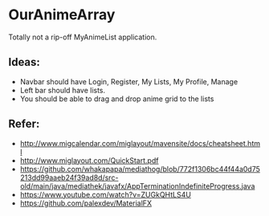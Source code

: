 # OurAnimeArray

Totally not a rip-off MyAnimeList application.

## Ideas:
* Navbar should have Login, Register, My Lists, My Profile, Manage
* Left bar should have lists.
* You should be able to drag and drop anime grid to the lists

## Refer:
* http://www.migcalendar.com/miglayout/mavensite/docs/cheatsheet.html
* http://www.miglayout.com/QuickStart.pdf
* https://github.com/whakapapa/mediathog/blob/772f1306bc44f44a0d75213dd99aaeb24f39ad8d/src-old/main/java/mediathek/javafx/AppTerminationIndefiniteProgress.java
* https://www.youtube.com/watch?v=ZUGkQHtLS4U
* https://github.com/palexdev/MaterialFX